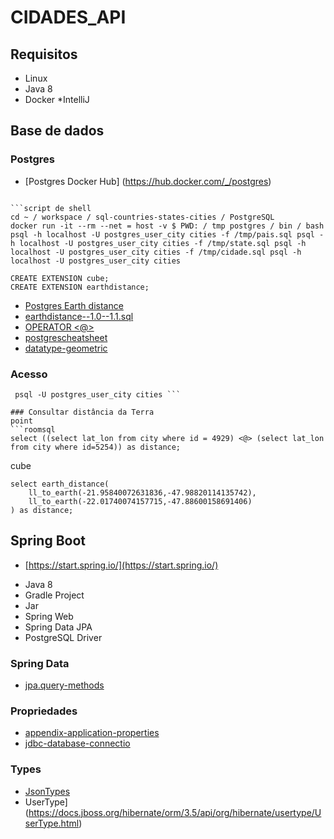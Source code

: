 # CIDADES_API

## Requisitos
* Linux 
* Java 8
* Docker 
*IntelliJ

## Base de dados
### Postgres
* [Postgres Docker Hub] (https://hub.docker.com/_/postgres)
```script de shell docker run --name cities-db -d -p 5432: 5432 -e POSTGRES_USER = postgres_user_city -e POSTGRES_PASSWORD = super_password -e POSTGRES_DB = cidades postgres

```script de shell
cd ~ / workspace / sql-countries-states-cities / PostgreSQL
docker run -it --rm --net = host -v $ PWD: / tmp postgres / bin / bash
psql -h localhost -U postgres_user_city cities -f /tmp/pais.sql psql -h localhost -U postgres_user_city cities -f /tmp/state.sql psql -h localhost -U postgres_user_city cities -f /tmp/cidade.sql psql -h localhost -U postgres_user_city cities

CREATE EXTENSION cube;
CREATE EXTENSION earthdistance;
```

* [Postgres Earth distance](https://www.postgresql.org/docs/current/earthdistance.html)
* [earthdistance--1.0--1.1.sql](https://github.com/postgres/postgres/blob/master/contrib/earthdistance/earthdistance--1.0--1.1.sql)
* [OPERATOR <@>](https://github.com/postgres/postgres/blob/master/contrib/earthdistance/earthdistance--1.1.sql)
* [postgrescheatsheet](https://postgrescheatsheet.com/#/tables)
* [datatype-geometric](https://www.postgresql.org/docs/current/datatype-geometric.html)

### Acesso
```script de shell docker exec -it cities-db / bin / bash
 psql -U postgres_user_city cities ```

### Consultar distância da Terra
point
```roomsql
select ((select lat_lon from city where id = 4929) <@> (select lat_lon from city where id=5254)) as distance;
```

cube
```roomsql
select earth_distance(
    ll_to_earth(-21.95840072631836,-47.98820114135742),
    ll_to_earth(-22.01740074157715,-47.88600158691406)
) as distance;
```
## Spring Boot

* [https://start.spring.io/](https://start.spring.io/)

+ Java 8
+ Gradle Project
+ Jar
+ Spring Web
+ Spring Data JPA
+ PostgreSQL Driver

### Spring Data

* [jpa.query-methods](https://docs.spring.io/spring-data/jpa/docs/current/reference/html/#jpa.query-methods)

### Propriedades

* [appendix-application-properties](https://docs.spring.io/spring-boot/docs/current/reference/html/appendix-application-properties.html)
* [jdbc-database-connectio](https://www.codejava.net/java-se/jdbc/jdbc-database-connection-url-for-common-databases)

### Types

* [JsonTypes](https://github.com/vladmihalcea/hibernate-types)
* UserType](https://docs.jboss.org/hibernate/orm/3.5/api/org/hibernate/usertype/UserType.html)

